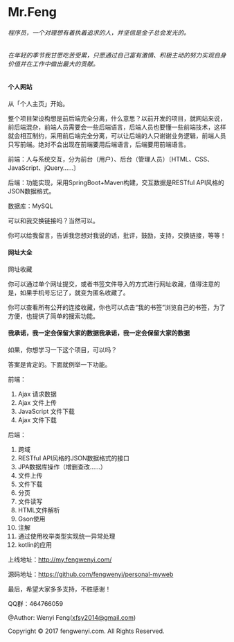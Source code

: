 # Mr.Feng

###### 程序员，一个对理想有着执着追求的人，并坚信是金子总会发光的。
###### 在年轻的季节我甘愿吃苦受累，只愿通过自己富有激情、积极主动的努力实现自身价值并在工作中做出最大的贡献。


#### 个人网站

从「个人主页」开始。

整个项目架设构想是前后端完全分离，什么意思？以前开发的项目，就网站来说，前后端混杂，前端人员需要会一些后端语言，后端人员也要懂一些前端技术，这样就会相互制约，采用前后端完全分离，可以让后端的人只谢谢业务逻辑，前端人员只写前端。绝对不会出现在前端要用后端语言，后端要用前端语言。

前端：人与系统交互，分为前台（用户）、后台（管理人员）〔HTML、CSS、JavaScript、jQuery……〕

后端：功能实现，采用SpringBoot+Maven构建，交互数据是RESTful API风格的JSON数据格式。

数据库：MySQL

可以和我交换链接吗？当然可以。

你可以给我留言，告诉我您想对我说的话，批评，鼓励，支持，交换链接，等等！

#### 网址大全

网址收藏

你可以通过单个网址提交，或者书签文件导入的方式进行网址收藏，值得注意的是，如果手机号忘记了，就变为匿名收藏了。

你可以查看所有公开的连接收藏，你也可以点击“我的书签”浏览自己的书签，为了方便，也提供了简单的搜索功能。

#### 我承诺，我一定会保留大家的数据我承诺，我一定会保留大家的数据

如果，你想学习一下这个项目，可以吗？

答案是肯定的。下面就例举一下功能。

前端：
1. Ajax 请求数据
2. Ajax 文件上传
3. JavaScript 文件下载
4. Ajax 文件下载

后端：
1. 跨域
2. RESTful API风格的JSON数据格式的接口
3. JPA数据库操作（增删查改……）
4. 文件上传
5. 文件下载
6. 分页
7. 文件读写
8. HTML文件解析
9. Gson使用
10. 注解
11. 通过使用枚举类型实现统一异常处理
12. kotlin的应用


上线地址：http://my.fengwenyi.com/

源码地址：https://github.com/fengwenyi/personal-myweb

最后，希望大家多多支持，不胜感谢！

QQ群：464766059

@Author: Wenyi Feng(xfsy2014@gmail.com)

Copyright © 2017 fengwenyi.com. All Rights Reserved.